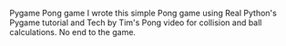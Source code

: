 Pygame Pong game
I wrote this simple Pong game using Real Python's Pygame tutorial and Tech by Tim's Pong video for collision and ball calculations. No end to the game. 
